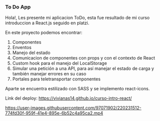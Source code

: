 ### To Do App

Hola!, Les presente mi aplicacion ToDo, esta fue resultado de mi curso introduccion a React.js seguido en platzi.

En este proyecto podemos encontrar:

1. Componentes
2. Enventos
3. Manejo del estado
4. Comunicacion de componentes con props y con el contexto de React
5. Custom hook para el manejo del LocalStorage
6. Simular una petición a una API, para así manejar el estado de carga y también manejar errores en su caso
7. Portales para teletransportar componentes

Aparte se encuentra estilizado con SASS y se implemento react-icons.

Link del deploy: https://vivianas14.github.io/curso-intro-react/



https://user-images.githubusercontent.com/97071902/220231512-774fd30f-959f-41e4-895e-6b52c4a95ca2.mp4

